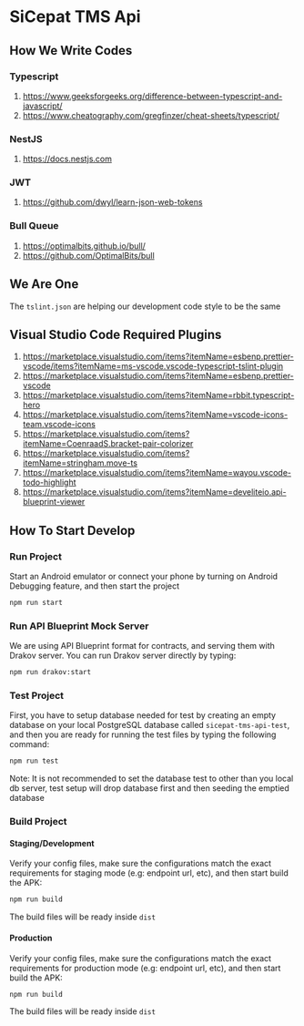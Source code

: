 # SiCepat TMS Api

## How We Write Codes

### Typescript
1. https://www.geeksforgeeks.org/difference-between-typescript-and-javascript/
2. https://www.cheatography.com/gregfinzer/cheat-sheets/typescript/

### NestJS
1. https://docs.nestjs.com

### JWT
1. https://github.com/dwyl/learn-json-web-tokens

### Bull Queue
1. https://optimalbits.github.io/bull/
2. https://github.com/OptimalBits/bull


## We Are One
The `tslint.json` are helping our development code style to be the same


## Visual Studio Code Required Plugins
1. https://marketplace.visualstudio.com/items?itemName=esbenp.prettier-vscode/items?itemName=ms-vscode.vscode-typescript-tslint-plugin
2. https://marketplace.visualstudio.com/items?itemName=esbenp.prettier-vscode
3. https://marketplace.visualstudio.com/items?itemName=rbbit.typescript-hero
4. https://marketplace.visualstudio.com/items?itemName=vscode-icons-team.vscode-icons
5. https://marketplace.visualstudio.com/items?itemName=CoenraadS.bracket-pair-colorizer
6. https://marketplace.visualstudio.com/items?itemName=stringham.move-ts
7. https://marketplace.visualstudio.com/items?itemName=wayou.vscode-todo-highlight
8. https://marketplace.visualstudio.com/items?itemName=develiteio.api-blueprint-viewer

## How To Start Develop

### Run Project

Start an Android emulator or connect your phone by turning on Android Debugging feature, and then start the project
```bash
npm run start
```

### Run API Blueprint Mock Server

We are using API Blueprint format for contracts, and serving them with Drakov server. You can run Drakov server directly by typing:
```bash
npm run drakov:start
```

### Test Project

First, you have to setup database needed for test by creating an empty database on your local PostgreSQL database called `sicepat-tms-api-test`, and then you are ready for running the test files by typing the following command:
```bash
npm run test
```

Note: It is not recommended to set the database test to other than you local db server, test setup will drop database first and then seeding the emptied database

### Build Project

#### Staging/Development
Verify your config files, make sure the configurations match the exact requirements for staging mode (e.g: endpoint url, etc), and then start build the APK:
```bash
npm run build
```

The build files will be ready inside `dist`

#### Production
Verify your config files, make sure the configurations match the exact requirements for production mode (e.g: endpoint url, etc), and then start build the APK:
```bash
npm run build
```

The build files will be ready inside `dist`